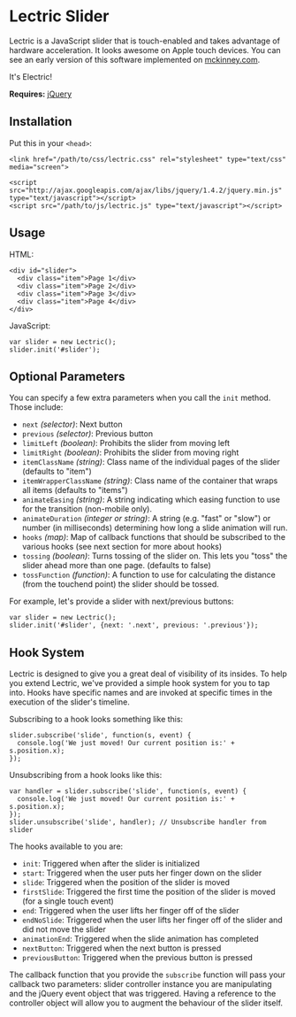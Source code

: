 # Lectric Slider

Lectric is a JavaScript slider that is touch-enabled and takes advantage of hardware acceleration. It looks awesome on Apple touch devices. You can see an early version of this software implemented on [mckinney.com](http://mckinney.com).

It's Electric!

**Requires:** [jQuery](http://github.com/jquery/jquery)

## Installation

Put this in your `<head>`:
    
    <link href="/path/to/css/lectric.css" rel="stylesheet" type="text/css" media="screen">

    <script src="http://ajax.googleapis.com/ajax/libs/jquery/1.4.2/jquery.min.js" type="text/javascript"></script>
    <script src="/path/to/js/lectric.js" type="text/javascript"></script>

## Usage

HTML:

    <div id="slider">
      <div class="item">Page 1</div>
      <div class="item">Page 2</div>
      <div class="item">Page 3</div>
      <div class="item">Page 4</div>
    </div>

JavaScript:

    var slider = new Lectric();
    slider.init('#slider');

## Optional Parameters

You can specify a few extra parameters when you call the `init` method. Those include:

- `next` *(selector)*: Next button
- `previous` *(selector)*: Previous button
- `limitLeft` *(boolean)*: Prohibits the slider from moving left
- `limitRight` *(boolean)*: Prohibits the slider from moving right
- `itemClassName` *(string)*: Class name of the individual pages of the slider (defaults to "item")
- `itemWrapperClassName` *(string)*: Class name of the container that wraps all items (defaults to "items")
- `animateEasing` *(string)*: A string indicating which easing function to use for the transition (non-mobile only).
- `animateDuration` *(integer or string)*: A string (e.g. "fast" or "slow") or number (in milliseconds) determining how long a slide animation will run.
- `hooks` *(map)*: Map of callback functions that should be subscribed to the various hooks (see next section for more about hooks)
- `tossing` *(boolean)*: Turns tossing of the slider on. This lets you "toss" the slider ahead more than one page. (defaults to false)
- `tossFunction` *(function)*: A function to use for calculating the distance (from the touchend point) the slider should be tossed.

For example, let's provide a slider with next/previous buttons:

    var slider = new Lectric();
    slider.init('#slider', {next: '.next', previous: '.previous'});

## Hook System

Lectric is designed to give you a great deal of visibility of its insides. To help you extend Lectric, we've provided a simple hook system for you to tap into. Hooks have specific names and are invoked at specific times in the execution of the slider's timeline. 

Subscribing to a hook looks something like this:

    slider.subscribe('slide', function(s, event) {
      console.log('We just moved! Our current position is:' + s.position.x);
    });

Unsubscribing from a hook looks like this:

    var handler = slider.subscribe('slide', function(s, event) {
      console.log('We just moved! Our current position is:' + s.position.x);
    });
    slider.unsubscribe('slide', handler); // Unsubscribe handler from slider

The hooks available to you are:

- `init`: Triggered when after the slider is initialized
- `start`: Triggered when the user puts her finger down on the slider
- `slide`: Triggered when the position of the slider is moved
- `firstSlide`: Triggered the first time the position of the slider is moved (for a single touch event)
- `end`: Triggered when the user lifts her finger off of the slider
- `endNoSlide`: Triggered when the user lifts her finger off of the slider and did not move the slider
- `animationEnd`: Triggered when the slide animation has completed
- `nextButton`: Triggered when the next button is pressed
- `previousButton`: Triggered when the previous button is pressed

The callback function that you provide the `subscribe` function will pass your callback two parameters: slider controller instance you are manipulating and the jQuery event object that was triggered. Having a reference to the controller object will allow you to augment the behaviour of the slider itself.
